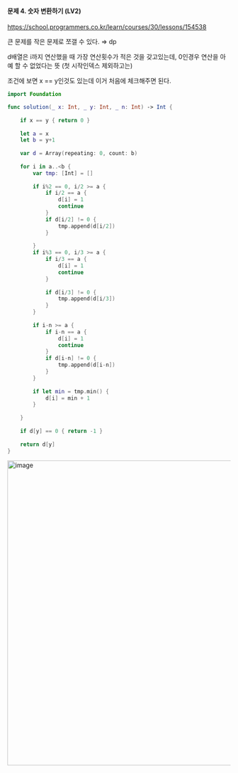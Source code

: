 #### 문제 4. 숫자 변환하기 (LV2)

https://school.programmers.co.kr/learn/courses/30/lessons/154538

큰 문제를 작은 문제로 쪼갤 수 있다. ⇒ dp

d배열은 i까지 연산했을 때 가장 연산횟수가 적은 것을 갖고있는데, 0인경우 연산을 아예 할 수 없었다는 뜻 (첫 시작인덱스 제외하고는)

조건에 보면 x == y인것도 있는데 이거 처음에 체크해주면 된다.


``` swift
import Foundation

func solution(_ x: Int, _ y: Int, _ n: Int) -> Int {
    
    if x == y { return 0 }
    
    let a = x
    let b = y+1
    
    var d = Array(repeating: 0, count: b)
    
    for i in a..<b {
        var tmp: [Int] = []
        
        if i%2 == 0, i/2 >= a {
            if i/2 == a {
                d[i] = 1
                continue
            }
            if d[i/2] != 0 {
                tmp.append(d[i/2])
            }
            
        }
        if i%3 == 0, i/3 >= a {
            if i/3 == a {
                d[i] = 1
                continue
            }
            
            if d[i/3] != 0 {
                tmp.append(d[i/3])
            }
        }
        
        if i-n >= a {
            if i-n == a {
                d[i] = 1
                continue
            }
            if d[i-n] != 0 {
                tmp.append(d[i-n])
            }
        }
        
        if let min = tmp.min() {
            d[i] = min + 1
        }
        
    }
    
    if d[y] == 0 { return -1 }
    
    return d[y]
}
```

<img width="686" alt="image" src="https://github.com/wavve-algorithm/algorithm/assets/68391767/3b5ab56d-d21d-47ad-bbd7-a9b999124711">

